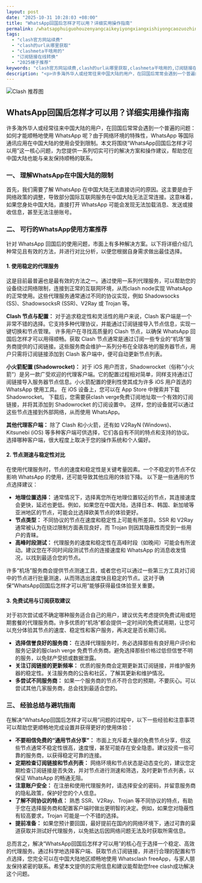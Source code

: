 ```yaml
---
layout: post
date: "2025-10-31 10:28:03 +08:00"
title: "WhatsApp回国后怎样才可以用？详细实用操作指南"
permalink: /whatsapphuiguohouzenyangcaikeyiyongxiangxishiyongcaozuozhinan/
tags:
  - "clash官方网站续费"
  - "clash的url从哪里获取"
  - "clashmeta干啥用的"
  - "订阅链接在线转换"
  - "2025梯子推荐"
keywords: "clash官方网站续费,clash的url从哪里获取,clashmeta干啥用的,订阅链接在线转换,2025梯子推荐"
description: "<p>许多海外华人或经常往来中国大陆的用户，在回国后常常会遇到一个普遍的问题：如何才能顺畅地使用 WhatsApp 呢？由于网络环境的特殊性，WhatsApp 等国际通讯应用在中国大陆的使用会受到限制。本文将围绕“WhatsApp回国后怎样才可以用”这一核心问题，为您提供一系列切实可行的解决方案和操作建议，帮助您在中国大陆也能与亲友保持顺畅的联系。</p>"
---
```


![Clash 推荐图](https://clashjd.github.io/assets/img/clash订阅节点购买.png)

## WhatsApp回国后怎样才可以用？详细实用操作指南

<p>许多海外华人或经常往来中国大陆的用户，在回国后常常会遇到一个普遍的问题：如何才能顺畅地使用 WhatsApp 呢？由于网络环境的特殊性，WhatsApp 等国际通讯应用在中国大陆的使用会受到限制。本文将围绕“WhatsApp回国后怎样才可以用”这一核心问题，为您提供一系列切实可行的解决方案和操作建议，帮助您在中国大陆也能与亲友保持顺畅的联系。</p>
<h3>一、 理解WhatsApp在中国大陆的限制</h3>
<p>首先，我们需要了解 WhatsApp 在中国大陆无法直接访问的原因。这主要是由于网络政策的调整，导致部分国际互联网服务在中国大陆无法正常连接。这意味着，如果您身处中国大陆，直接打开 WhatsApp 可能会发现无法加载消息、发送或接收信息，甚至无法注册账号。</p>
<h3>二、 可行的WhatsApp使用方案推荐</h3>
<p>针对 WhatsApp 回国后的使用问题，市面上有多种解决方案。以下将详细介绍几种常见且有效的方法，并进行对比分析，以便您根据自身需求做出最佳选择。</p>
<h4>1. 使用稳定的代理服务</h4>
<p>这是目前最普遍也是最有效的方法之一。通过使用一系列代理服务，可以帮助您的设备绕过网络限制，连接到正常的互联网环境，从而clash node实现 WhatsApp 的正常使用。这些代理服务通常通过不同的协议实现，例如 Shadowsocks (SS)、ShadowsocksR (SSR)、V2Ray 或 Trojan 等。</p>
<p><strong>Clash 节点与配置：</strong> 对于追求稳定性和灵活性的用户来说，Clash 客户端是一个非常不错的选择。它支持多种代理协议，并能通过订阅链接导入节点信息，实现一键切换和节点管理。  许多用户在寻找高质量的 Clash 节点，以确保 WhatsApp 回国后怎样才可以用得顺畅。获取 Clash 节点通常是通过订阅一些专业的“机场”服务商提供的订阅链接。这些服务商会维护一系列分布在全球各地的服务器节点，用户只需将订阅链接添加到 Clash 客户端中，便可自动更新节点列表。</p>
<p><strong>小火箭配置 (Shadowrocket)：</strong> 对于 iOS 用户而言，Shadowrocket（俗称“小火箭”）是另一款广受欢迎的代理客户端。它的配置过程相对简单，同样支持通过订阅链接导入服务器节点信息。小火箭配置的便利性使其成为许多 iOS 用户首选的 WhatsApp 使用工具。  在 iOS 设备上，您可以在 App Store 中搜索并下载 Shadowrocket。  下载后，您需要获clash verge免费订阅地址取一个有效的订阅链接，并将其添加到 Shadowrocket 的订阅设置中。  这样，您的设备就可以通过这些节点连接到外部网络，从而使用 WhatsApp。</p>
<p><strong>其他代理客户端：</strong> 除了 Clash 和小火箭，还有如 V2RayN (Windows)、Kitsunebi (iOS) 等多种客户端可供选择，它们各自有不同的特点和支持的协议。选择哪种客户端，很大程度上取决于您的操作系统和个人偏好。</p>
<h4>2. 节点测速与稳定性对比</h4>
<p>在使用代理服务时，节点的速度和稳定性是关键考量因素。一个不稳定的节点不仅影响 WhatsApp 的使用，还可能导致其他应用的体验下降。  以下是一些通用的节点选择建议：</p>
<ul>
<li><strong>地理位置选择：</strong> 通常情况下，选择离您所在地理位置较近的节点，其连接速度会更快，延迟也更低。例如，如果您在中国大陆，选择日本、韩国、新加坡等亚洲地区的节点，可能会比选择欧美节点的体验更好。</li>
<li><strong>节点类型：</strong> 不同协议的节点在速度和稳定性上可能有所差异。SSR 和 V2Ray 通常被认为在绕过限制方面表现良好，而 Trojan 则因其隐蔽性而受到一些用户的青睐。</li>
<li><strong>高峰时段测试：</strong> 代理服务的速度和稳定性在高峰时段（如晚间）可能会有所波动。建议您在不同时间段测试节点的连接速度和 WhatsApp 的消息收发情况，以找到最适合您的节点。</li>
</ul>
<p>许多“机场”服务商会提供节点测速工具，或者您也可以通过一些第三方工具对订阅中的节点进行批量测速，从而筛选出速度快且稳定的节点。这对于确保“WhatsApp回国后怎样才可以用”能够获得最佳体验至关重要。</p>
<h4>3. 免费试用与订阅获取建议</h4>
<p>对于初次尝试或不确定哪种服务适合自己的用户，建议优先考虑提供免费试用或短期套餐的代理服务商。许多优质的“机场”都会提供一定时间的免费试用期，让您可以充分体验其节点的速度、稳定性和客户服务，再决定是否长期订阅。</p>
<ul>
<li><strong>选择信誉良好的服务商：</strong> 在选择代理服务时，务必选择那些有良好用户评价和服务记录的服clash verge 免费节点务商。避免选择那些价格过低但信誉不明的服务，以免财产受损或数据泄露。</li>
<li><strong>关注订阅链接的更新频率：</strong> 优质的服务商会定期更新其订阅链接，并维护服务器的稳定性。关注服务商的公告和社区，了解其更新和维护情况。</li>
<li><strong>多尝试不同服务商：</strong> 如果一个服务商的节点不符合您的预期，不要灰心。可以尝试其他几家服务商，总会找到最适合您的。</li>
</ul>
<h3>三、 经验总结与避坑指南</h3>
<p>在解决“WhatsApp回国后怎样才可以用”问题的过程中，以下一些经验和注意事项可以帮助您更顺畅地完成设置并获得更好的使用体验：</p>
<ul>
<li><strong>不要相信免费的“通用节点分享”：</strong> 市面上充斥着大量的免费节点分享，但这些节点通常不稳定性很高，速度慢，甚至可能存在安全隐患。建议投资一些可靠的服务商，以获得稳定可靠的连接。</li>
<li><strong>定期检查订阅链接和节点列表：</strong> 网络环境和节点状态是动态变化的，建议您定期检查订阅链接是否失效，并对节点进行测速和筛选，及时更新节点列表，以保证 WhatsApp 的畅通无阻。</li>
<li><strong>注意账户安全：</strong> 在注册和使用代理服务时，请选择安全的密码，并留意服务商的隐私政策，保护好您的个人信息。</li>
<li><strong>了解不同协议的特点：</strong> 熟悉 SSR、V2Ray、Trojan 等不同协议的特点，有助于您在选择服务商和配置客户端时做出更明智的决定。例如，如果您对隐蔽性有较高要求，Trojan 可能是一个不错的选择。</li>
<li><strong>提前准备：</strong> 如果您预计要回国，最好提前在国内的网络环境下，通过可靠的渠道获取并测试好代理服务，以免抵达后因网络问题无法及时获取所需信息。</li>
</ul>
<p>总而言之，解决“WhatsApp回国后怎样才可以用”的核心在于选择一个稳定、高效的代理服务。通过科学地选择客户端、获取节点订阅链接，并进行合理的配置和节点选择，您完全可以在中国大陆地区顺畅地使用 Whatsclash freeApp，与家人朋友保持紧密的联系。希望本文提供的实用信息和建议能帮助您free clash成功解决这个问题。</p>